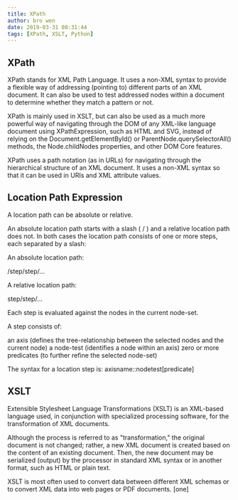 ```yaml
---
title: XPath
author: bro wen
date: 2019-03-31 08:31:44
tags: [XPath, XSLT, Python]
---
```

## XPath

XPath stands for XML Path Language. It uses a non-XML syntax to provide a flexible way of addressing (pointing to) different parts of an XML document. It can also be used to test addressed nodes within a document to determine whether they match a pattern or not.

XPath is mainly used in XSLT, but can also be used as a much more powerful way of navigating through the DOM of any XML-like language document using XPathExpression, such as HTML and SVG, instead of relying on the Document.getElementById() or ParentNode.querySelectorAll() methods, the Node.childNodes properties, and other DOM Core features.

XPath uses a path notation (as in URLs) for navigating through the hierarchical structure of an XML document. It uses a non-XML syntax so that it can be used in URIs and XML attribute values.

## Location Path Expression

A location path can be absolute or relative.

An absolute location path starts with a slash ( / ) and a relative location path does not. In both cases the location path consists of one or more steps, each separated by a slash:


An absolute location path:

/step/step/...

A relative location path:

step/step/...

Each step is evaluated against the nodes in the current node-set.

A step consists of:

an axis (defines the tree-relationship between the selected nodes and the current node)
a node-test (identifies a node within an axis)
zero or more predicates (to further refine the selected node-set)

The syntax for a location step is:
axisname::nodetest[predicate] 

## XSLT

Extensible Stylesheet Language Transformations (XSLT) is an XML-based language used, in conjunction with specialized processing software, for the transformation of XML documents.

Although the process is referred to as "transformation," the original document is not changed; rather, a new XML document is created based on the content of an existing document. Then, the new document may be serialized (output) by the processor in standard XML syntax or in another format, such as HTML or plain text.

XSLT is most often used to convert data between different XML schemas or to convert XML data into web pages or PDF documents. [one]